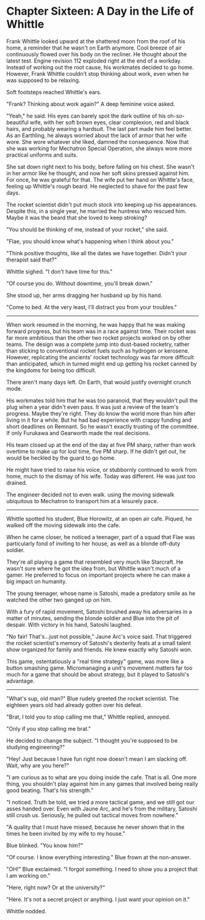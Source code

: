 # Chapter Sixteen: A Day in the Life of Whittle

Frank Whittle looked upward at the shattered moon from the roof of his home, a reminder that he wasn't on Earth anymore. Cool breeze of air continuously flowed over his body on the recliner. He thought about the latest test. Engine revision 112 exploded right at the end of a workday. Instead of working out the root cause, his workmates decided to go home. However, Frank Whittle couldn't stop thinking about work, even when he was supposed to be relaxing.

Soft footsteps reached Whittle's ears.

"Frank? Thinking about work again?" A deep feminine voice asked.

"Yeah," he said. His eyes can barely spot the dark outline of his oh-so-beautiful wife, with her soft brown eyes, clear complexion, red and black hairs, and probably wearing a hardsuit. The last part made him feel better. As an Earthling, he always worried about the lack of armor that her wife wore. She wore whatever she liked, damned the consequence. Now that she was working for Mechatron Special Operation, she always wore more practical uniforms and suits.

She sat down right next to his body, before falling on his chest. She wasn't in her armor like he thought, and now her soft skins pressed against him. For once, he was grateful for that. The wife put her hand on Whittle's face, feeling up Whittle's rough beard. He neglected to shave for the past few days.

The rocket scientist didn't put much stock into keeping up his appearances. Despite this, in a single year, he married the huntress who rescued him. Maybe it was the beard that she loved to keep stroking?

"You should be thinking of me, instead of your rocket," she said.

"Flae, you should know what's happening when I think about you."

"Think positive thoughts, like all the dates we have together. Didn't your therapist said that?"

Whittle sighed. "I don't have time for this."

"Of course you do. Without downtime, you'll break down."

She stood up, her arms dragging her husband up by his hand.

"Come to bed. At the very least, I'll distract you from your troubles."

***

When work resumed in the morning, he was happy that he was making forward progress, but his team was in a race against time. Their rocket was far more ambitious than the other two rocket projects worked on by other teams. The design was a complete jump into dust-based rocketry, rather than sticking to conventional rocket fuels such as hydrogen or kerosene. However, replicating the ancients' rocket technology was far more difficult than anticipated, which in turned might end up getting his rocket canned by the kingdoms for being too difficult.

There aren't many days left. On Earth, that would justify overnight crunch mode.

His workmates told him that he was too paranoid, that they wouldn't pull the plug when a year didn't even pass. It was just a review of the team's progress. Maybe they're right. They do know the world more than him after living in it for a while. But he had bad experience with crappy funding and short deadlines on Remnant. So he wasn't exactly trusting of the committee. If only Furukawa and Gearworth made the real decisions.

His team closed up at the end of the day at five PM sharp, rather than work overtime to make up for lost time, five PM sharp. If he didn't get out, he would be heckled by the guard to go home.

He might have tried to raise his voice, or stubbornly continued to work from home, much to the dismay of his wife. Today was different. He was just too drained.

The engineer decided not to even walk. using the moving sidewalk ubiquitous to Mechatron to transport him at a leisurely pace.

***

Whittle spotted his student, Blue Horowitz, at an open air cafe. Piqued, he walked off the moving sidewalk into the cafe.

When he came closer, he noticed a teenager, part of a squad that Flae was particularly fond of inviting to her house, as well as a blonde off-duty soldier.

They're all playing a game that resembled very much like Starcraft. He wasn't sure where he got the idea from, but Whittle wasn't much of a gamer. He preferred to focus on important projects where he can make a big impact on humanity.

The young teenager, whose name is Satoshi, made a predatory smile as he watched the other two ganged up on him.

With a fury of rapid movement, Satoshi brushed away his adversaries in a matter of minutes, sending the blonde soldier and Blue into the pit of despair. With victory in his hand, Satoshi laughed.

"No fair! That's...just not possible," Jaune Arc's voice said. That triggered the rocket scientist's memory of Satoshi's dexterity feats at a small talent show organized for family and friends. He knew exactly why Satoshi won.

This game, ostentatiously a "real time strategy" game, was more like a button smashing game. Micromanaging a unit's movement matters far too much for a game that should be about strategy, but it played to Satoshi's advantage.

***

"What's sup, old man?" Blue rudely greeted the rocket scientist. The eighteen years old had already gotten over his defeat.

"Brat, I told you to stop calling me that," Whittle replied, annoyed.

"Only if you stop calling me brat."

He decided to change the subject. "I thought you're supposed to be studying engineering?"

"Hey! Just because I have fun right now doesn't mean I am slacking off. Wait, why are you here?"

"I am curious as to what are you doing inside the cafe. That is all. One more thing, you shouldn't play against him in any games that involved being really good beating. That's his strength."

"I noticed. Truth be told, we tried a more tactical game, and we still got our asses handed over. Even with Jaune Arc, and he's from the military, Satoshi still crush us. Seriously, he pulled out tactical moves from nowhere."

"A quality that I must have missed, because he never shown that in the times he been invited by my wife to my house."

Blue blinked. "You know him?"

"Of course. I know everything interesting." Blue frown at the non-answer.

"OH!" Blue exclaimed. "I forgot something. I need to show you a project that I am working on."

"Here, right now? Or at the university?"

"Here. It's not a secret project or anything. I just want your opinion on it."

Whittle nodded.
